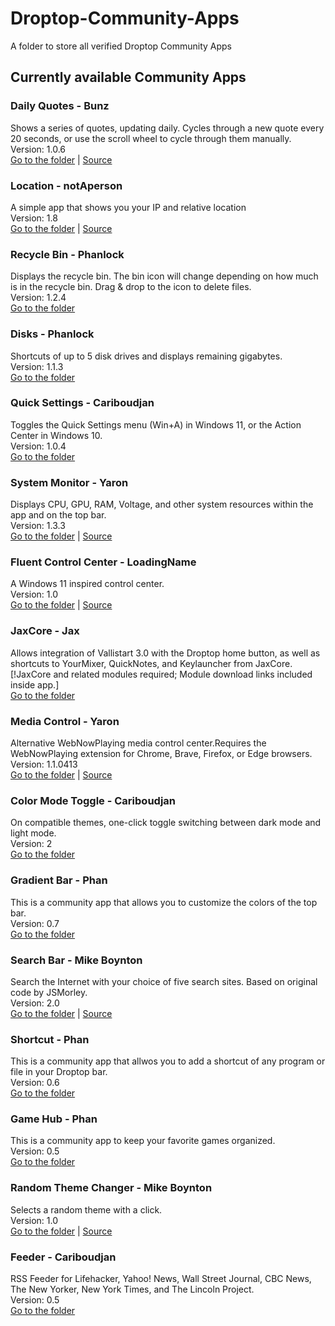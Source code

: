 # Droptop-Community-Apps
A folder to store all verified Droptop Community Apps

## Currently available Community Apps

### Daily Quotes - Bunz
Shows a series of quotes, updating daily. Cycles through a new quote every 20 seconds, or use the scroll wheel to cycle through them manually.  
Version: 1.0.6  
[Go to the folder](https://github.com/Droptop-Four/Droptop-Community-Apps/tree/main/Apps/Daily_Quotes-Bunz) | [Source](https://github.com/66Bunz/DroptopFour-DailyQuotes)

### Location - notAperson
A simple app that shows you your IP and relative location  
Version: 1.8   
[Go to the folder](https://github.com/Droptop-Four/Droptop-Community-Apps/tree/main/Apps/Location-notAperson) | [Source](https://github.com/notAperson535/Location-For-Droptop)

### Recycle Bin - Phanlock
Displays the recycle bin. The bin icon will change depending on how much is in the recycle bin. Drag & drop to the icon to delete files.  
Version: 1.2.4  
[Go to the folder](https://github.com/Droptop-Four/Droptop-Community-Apps/tree/main/Apps/Recycle_Bin-Phanlock)

### Disks - Phanlock
Shortcuts of up to 5 disk drives and displays remaining gigabytes.  
Version: 1.1.3  
[Go to the folder](https://github.com/Droptop-Four/Droptop-Community-Apps/tree/main/Apps/Disks-Phanlock)

### Quick Settings - Cariboudjan
Toggles the Quick Settings menu (Win+A) in Windows 11, or the Action Center in Windows 10.  
Version: 1.0.4  
[Go to the folder](https://github.com/Droptop-Four/Droptop-Community-Apps/tree/main/Apps/Quick_Settings-Cariboudjan)

### System Monitor - Yaron
Displays CPU, GPU, RAM, Voltage, and other system resources within the app and on the top bar.  
Version: 1.3.3  
[Go to the folder](https://github.com/Droptop-Four/Droptop-Community-Apps/tree/main/Apps/System_Monitor-Yaron) | [Source](https://github.com/Yaron2334/SystemMonitor)

### Fluent Control Center - LoadingName
A Windows 11 inspired control center.  
Version: 1.0  
[Go to the folder](https://github.com/Droptop-Four/Droptop-Community-Apps/tree/main/Apps/Fluent_Control_Center-LoadingName) | [Source](https://github.com/LoadingName1386/Fluent-ControlCenter)

### JaxCore - Jax
Allows integration of Vallistart 3.0 with the Droptop home button, as well as shortcuts to YourMixer, QuickNotes, and Keylauncher from JaxCore. [!JaxCore and related modules required; Module download links included inside app.]  
[Go to the folder](https://github.com/Droptop-Four/Droptop-Community-Apps/tree/main/Apps/JaxCore-Jax)

### Media Control - Yaron
Alternative WebNowPlaying media control center.Requires the WebNowPlaying extension for Chrome, Brave, Firefox, or Edge browsers.  
Version: 1.1.0413  
[Go to the folder](https://github.com/Droptop-Four/Droptop-Community-Apps/tree/main/Apps/Media_Control-Yaron) | [Source](https://github.com/Yaron2334/Media-Control)

### Color Mode Toggle - Cariboudjan
On compatible themes, one-click toggle switching between dark mode and light mode.  
Version: 2  
[Go to the folder](https://github.com/Droptop-Four/Droptop-Community-Apps/tree/main/Apps/Color_Mode_Toggle-Cariboudjan)

### Gradient Bar - Phan
This is a community app that allows you to customize the colors of the top bar.  
Version: 0.7  
[Go to the folder](https://github.com/Droptop-Four/Droptop-Community-Apps/tree/main/Apps/Gradient_Bar-Phan)

### Search Bar - Mike Boynton
Search the Internet with your choice of five search sites. Based on original code by JSMorley.  
Version: 2.0  
[Go to the folder](https://github.com/Droptop-Four/Droptop-Community-Apps/tree/main/Apps/Search_Bar-Mike_Boynton) | [Source](https://github.com/papa-boynton/SearchBar-Mike_Boynton)

### Shortcut - Phan
This is a community app that allwos you to add a shortcut of any program or file in your Droptop bar.  
Version: 0.6  
[Go to the folder](https://github.com/Droptop-Four/Droptop-Community-Apps/tree/main/Apps/Shortcut-Phan)

### Game Hub - Phan
This is a community app to keep your favorite games organized.  
Version: 0.5  
[Go to the folder](https://github.com/Droptop-Four/Droptop-Community-Apps/tree/main/Apps/Game_Hub-Phan)

### Random Theme Changer - Mike Boynton
Selects a random theme with a click.  
Version: 1.0  
[Go to the folder](https://github.com/Droptop-Four/Droptop-Community-Apps/tree/main/Apps/Random_Theme_Changer-Mike_Boynton) | [Source](https://github.com/papa-boynton/Random_Theme_Changer-Mike_Boynton)

### Feeder - Cariboudjan
RSS Feeder for Lifehacker, Yahoo! News, Wall Street Journal, CBC News, The New Yorker, New York Times, and The Lincoln Project.  
Version: 0.5  
[Go to the folder](https://github.com/Droptop-Four/Droptop-Community-Apps/tree/main/Apps/Feeder-Cariboudjan)


